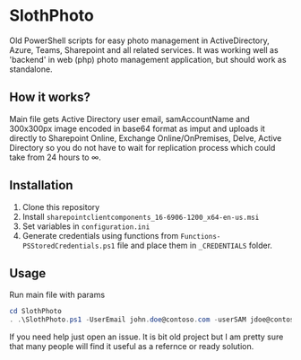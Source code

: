 # SlothPhoto
Old PowerShell scripts for easy photo management in ActiveDirectory, Azure, Teams, Sharepoint and all related services.
It was working well as 'backend' in web (php) photo management application, but should work as standalone.

## How it works?
Main file gets Active Directory user email, samAccountName and 300x300px image encoded in base64 format as imput and uploads it directly to Sharepoint Online, Exchange Online/OnPremises, Delve, Active Directory so you do not have to wait for replication process which could take from 24 hours to ∞.

## Installation
1. Clone this repository
2. Install `sharepointclientcomponents_16-6906-1200_x64-en-us.msi`
3. Set variables in `configuration.ini`
4. Generate credentials using functions from `Functions-PSStoredCredentials.ps1` file and place them in `_CREDENTIALS` folder.

## Usage
Run main file with params
```PowerShell
cd SlothPhoto
. .\SlothPhoto.ps1 -UserEmail john.doe@contoso.com -userSAM jdoe@contoso.corp -base64Photo $base64string
```

If you need help just open an issue. It is bit old project but I am pretty sure that many people will find it useful as a refernce or ready solution.
